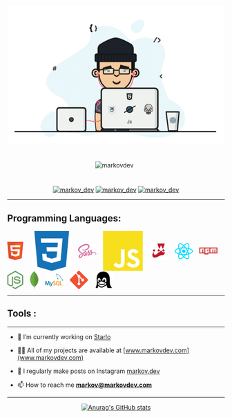 <img src='./banner.gif'>

<p align="center" padding='200px' style="margin: 40px"> <img src="https://komarev.com/ghpvc/?username=markovdev&label=Profile%20views&color=f86969&style=for-the-badge " alt="markovdev" /> &nbsp;</p>

<div align="center"> <a href="https://twitter.com/markov_dev" target="blank"><img src="https://img.shields.io/twitter/follow/markov_dev?logo=twitter&style=for-the-badge" alt="markov_dev" /></a>
 <a href="https://instagram.com/markov.dev?igshid=MzRlODBiNWFlZA==" target="blank"><img src="https://img.shields.io/twitter/follow/markov.dev?logo=instagram&style=for-the-badge" alt="markov_dev" /></a>    <a href="https://instagram.com/markov.dev?igshid=MzRlODBiNWFlZA==" target="blank"><img src="https://img.shields.io/twitter/follow/markov.dev?logo=linkedin&style=for-the-badge" alt="markov_dev" /></a> </div>

---

## Programming Languages:

 <div align='' > 
 <img  align='center' src='html-icon.png'> &nbsp; &nbsp;
  <img align='center'  src='css3.svg'>&nbsp; &nbsp;
 <img  align='center' src='sass-icon.png'>&nbsp; &nbsp;
 <img  align='center' src='javascript.svg'>&nbsp; &nbsp;
 <img align='center'  src='jest-js-icon.png'>&nbsp; &nbsp;
 <img align='center'  src='react-js-icon.png'>&nbsp; &nbsp;
 <img align='center'  src='npm-icon.png'>&nbsp; &nbsp;
 <img align='center'  src='node-js-icon.png'>&nbsp; &nbsp;
 <img align='center'  src='mongodb-icon.png'>&nbsp; &nbsp;
 <img align='center'  src='mysql-icon.png'>&nbsp; &nbsp;
 <img align='center'  src='git-icon.png'>&nbsp; &nbsp;
 <img align='center'  src='linux-icon.png'>&nbsp; &nbsp;
</div>

---

## Tools :

</div>

---

- 🔭 I’m currently working on [Starlo](www.starlo.markovdev.com)

- 👨‍💻 All of my projects are available at [www.markovdev.com](www.markovdev.com)

- 📝 I regularly make posts on Instagram [markov.dev](https://instagram.com/markov.dev?igshid=MzRlODBiNWFlZA==)

- 📫 How to reach me **markov@markovdev.com**

---

<div align='center'>

[![Anurag's GitHub stats](https://github-readme-stats.vercel.app/api?username=markovdev&show_icons=true&bg_color=0d0d0d&text_color=f8f9fa&custom_title=🔥%20My%20Stats:&ring_color=f86969&icon_color=f86969&title_color=f86969&hide_border=true)](https://github.com/anuraghazra/github-readme-stats)

</div>
